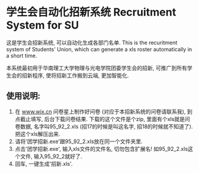 # 学生会自动化招新系统 Recruitment System for SU

这是学生会招新系统, 可以自动化生成各部门名单. This is the recuritment system of Students' Union, which can generate a xls roster automatically in a short time.

本系统最初用于华南理工大学物理与光电学院团委学生会的招新, 可推广到所有学生会的招新程序, 使将招新工作搬到云端, 更加智能化.

## 使用说明:

1. 在 www.wjx.cn 问卷星上制作好问卷 (对应于本招新系统的问卷请联系我), 到点截止填写, 后台下载问卷结果. 下载的这个文件是个zip, 里面有个xls就是问卷数据, 名字叫95_92_2.xls (招17的时候是叫这名字, 招18的时候就不知道了). 把这个xls解压出来.
2. 请将'团学招新.exe'跟95_92_2.xls放在同一个文件夹里.
3. 点击'团学招新.exe', 输入xls文件的文件名, 切勿包含扩展名! 如95_92_2.xls这个文件, 输入95_92_2就好了.
4. 回车, 一键生成'招新.xls'.
